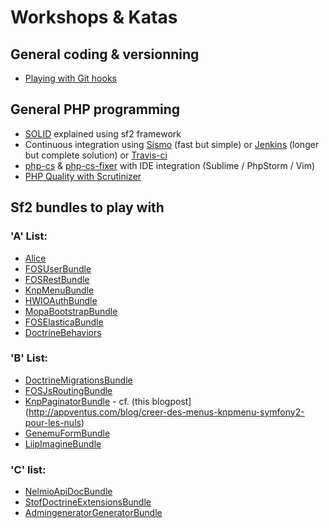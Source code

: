 # Workshops & Katas

## General coding & versionning

* [Playing with Git hooks](http://appventus.com/blog/git-hooks-comment-sen-servir)

## General PHP programming

* [SOLID](http://fr.wikipedia.org/wiki/SOLID_(informatique)) explained using sf2 framework
* Continuous integration using [Sismo](http://sismo.sensiolabs.org/) (fast but simple) or [Jenkins](http://jenkins-ci.org) (longer but complete solution) or [Travis-ci](https://travis-ci.org/)
* [php-cs](https://github.com/squizlabs/PHP_CodeSniffer) & [php-cs-fixer](https://github.com/fabpot/PHP-CS-Fixer) with IDE integration (Sublime / PhpStorm / Vim)
* [PHP Quality with Scrutinizer](http://scrutinizer-ci.com)

## Sf2 bundles to play with

### 'A' List:

* [Alice](https://github.com/nelmio/alice)
* [FOSUserBundle](http://knpbundles.com/FriendsOfSymfony/FOSUserBundle)
* [FOSRestBundle](http://knpbundles.com/FriendsOfSymfony/FOSRestBundle)
* [KnpMenuBundle](http://knpbundles.com/KnpLabs/KnpMenuBundle)
* [HWIOAuthBundle](http://knpbundles.com/hwi/HWIOAuthBundle)
* [MopaBootstrapBundle](http://knpbundles.com/phiamo/MopaBootstrapBundle)
* [FOSElasticaBundle](http://knpbundles.com/FriendsOfSymfony/FOSElasticaBundle)
* [DoctrineBehaviors](https://github.com/KnpLabs/DoctrineBehaviors)

### 'B' List:

* [DoctrineMigrationsBundle](https://github.com/doctrine/DoctrineMigrationsBundle)
* [FOSJsRoutingBundle](http://knpbundles.com/FriendsOfSymfony/FOSJsRoutingBundle)
* [KnpPaginatorBundle](http://knpbundles.com/KnpLabs/KnpPaginatorBundle) - cf. (this blogpost](http://appventus.com/blog/creer-des-menus-knpmenu-symfony2-pour-les-nuls)
* [GenemuFormBundle](http://knpbundles.com/genemu/GenemuFormBundle)
* [LiipImagineBundle](http://knpbundles.com/liip/LiipImagineBundle)

### 'C' list:

* [NelmioApiDocBundle](http://knpbundles.com/nelmio/NelmioApiDocBundle)
* [StofDoctrineExtensionsBundle](http://knpbundles.com/stof/StofDoctrineExtensionsBundle)
* [AdmingeneratorGeneratorBundle](http://knpbundles.com/symfony2admingenerator/AdmingeneratorGeneratorBundle)
